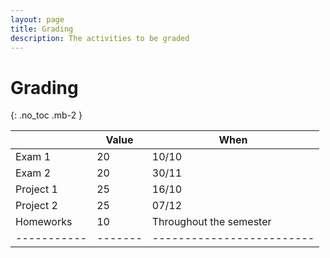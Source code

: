 ```yaml
---
layout: page
title: Grading
description: The activities to be graded
---
```


# Grading

{: .no_toc .mb-2 }

|           | Value | When                    |
|-----------|-------|-------------------------|
| Exam 1      | 20    | 10/10                   |
| Exam 2      | 20    | 30/11                   |
| Project 1 | 25    | 16/10                   |
| Project 2 | 25    | 07/12                   |
| Homeworks | 10    | Throughout the semester |
|-----------|-------|-------------------------|
